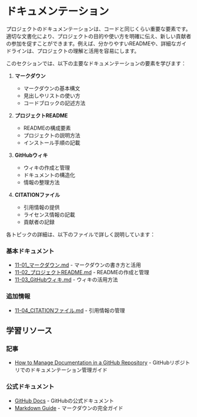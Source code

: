 # ドキュメンテーション

プロジェクトのドキュメンテーションは、コードと同じくらい重要な要素です。適切な文書化により、プロジェクトの目的や使い方を明確に伝え、新しい貢献者の参加を促すことができます。例えば、分かりやすいREADMEや、詳細なガイドラインは、プロジェクトの理解と活用を容易にします。

このセクションでは、以下の主要なドキュメンテーションの要素を学びます：

1. **マークダウン**
   - マークダウンの基本構文
   - 見出しやリストの使い方
   - コードブロックの記述方法

2. **プロジェクトREADME**
   - READMEの構成要素
   - プロジェクトの説明方法
   - インストール手順の記載

3. **GitHubウィキ**
   - ウィキの作成と管理
   - ドキュメントの構造化
   - 情報の整理方法

4. **CITATIONファイル**
   - 引用情報の提供
   - ライセンス情報の記載
   - 貢献者の記録

各トピックの詳細は、以下のファイルで詳しく説明しています：

### 基本ドキュメント
- [11-01_マークダウン.md](11-01_マークダウン.md) - マークダウンの書き方と活用
- [11-02_プロジェクトREADME.md](11-02_プロジェクトREADME.md) - READMEの作成と管理
- [11-03_GitHubウィキ.md](11-03_GitHubウィキ.md) - ウィキの活用方法

### 追加情報
- [11-04_CITATIONファイル.md](11-04_CITATIONファイル.md) - 引用情報の管理

## 学習リソース

### 記事
- [How to Manage Documentation in a GitHub Repository](https://dev.to/mochafreddo/how-to-manage-documentation-in-a-github-repository-a-guide-for-junior-developers-pgo) - GitHubリポジトリでのドキュメンテーション管理ガイド

### 公式ドキュメント
- [GitHub Docs](https://docs.github.com/en) - GitHubの公式ドキュメント
- [Markdown Guide](https://www.markdownguide.org/) - マークダウンの完全ガイド 
